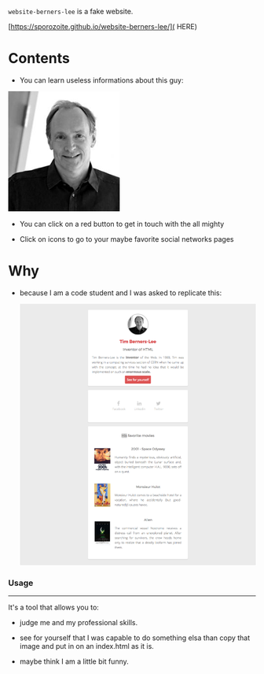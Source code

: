 `website-berners-lee` is a fake website.

[https://sporozoite.github.io/website-berners-lee/]( HERE)

# Contents

- You can learn useless informations about this guy: 

![tim_berners_lee](/image/tim_berners_lee.jpeg)



- You can click on a red button to get in touch with the all mighty 

- Click on icons to go to your maybe favorite social networks pages

  

# Why

- because I am a code student and I was asked to replicate this:

  ![](/image/goal-css.png)

### Usage

------

It's a tool that allows you to:

- judge me and my professional skills.

- see for yourself that I was capable to do something elsa than copy that image and put in on an index.html as it is.

- maybe think I am a little bit funny.

  
